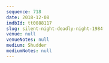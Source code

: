 ```yaml
---
sequence: 718
date: 2018-12-08
imdbId: tt0088117
slug: silent-night-deadly-night-1984
venue: null
venueNotes: null
medium: Shudder
mediumNotes: null
---
```

